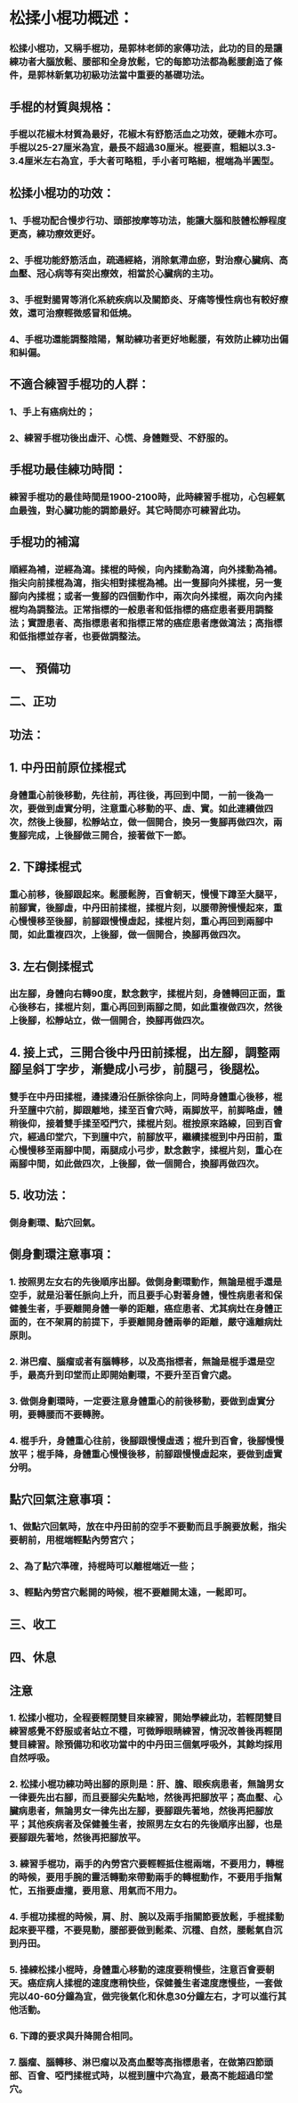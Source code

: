 # 松揉小棍功概述：
### 松揉小棍功，又稱手棍功，是郭林老師的家傳功法，此功的目的是讓練功者大腦放鬆、腰部和全身放鬆，它的每節功法都為鬆腰創造了條件，是郭林新氣功初級功法當中重要的基礎功法。

## 手棍的材質與規格：
### 手棍以花椒木材質為最好，花椒木有舒筋活血之功效，硬雜木亦可。手棍以25-27厘米為宜，最長不超過30厘米。棍要直，粗細以3.3-3.4厘米左右為宜，手大者可略粗，手小者可略細，棍端為半圓型。

## 松揉小棍功的功效：
### 1、手棍功配合慢步行功、頭部按摩等功法，能讓大腦和肢體松靜程度更高，練功療效更好。
### 2、手棍功能舒筋活血，疏通經絡，消除氣滯血瘀，對治療心臟病、高血壓、冠心病等有突出療效，相當於心臟病的主功。
### 3、手棍對腸胃等消化系統疾病以及關節炎、牙痛等慢性病也有較好療效，還可治療輕微感冒和低燒。
### 4、手棍功還能調整陰陽，幫助練功者更好地鬆腰，有效防止練功出偏和糾偏。

## 不適合練習手棍功的人群：
### 1、手上有癌病灶的；
### 2、練習手棍功後出虛汗、心慌、身體難受、不舒服的。

## 手棍功最佳練功時間：
### 練習手棍功的最佳時間是1900-2100時，此時練習手棍功，心包經氣血最強，對心臟功能的調節最好。其它時間亦可練習此功。

## 手棍功的補瀉
### 順經為補，逆經為瀉。揉棍的時候，向內揉動為瀉，向外揉動為補。指尖向前揉棍為瀉，指尖相對揉棍為補。出一隻腳向外揉棍，另一隻腳向內揉棍；或者一隻腳的四個動作中，兩次向外揉棍，兩次向內揉棍均為調整法。正常指標的一般患者和低指標的癌症患者要用調整法；實證患者、高指標患者和指標正常的癌症患者應做瀉法；高指標和低指標並存者，也要做調整法。

## 一、 預備功
## 二、正功
## 功法：
## 1. 中丹田前原位揉棍式
### 身體重心前後移動，先往前，再往後，再回到中間，一前一後為一次，要做到虛實分明，注意重心移動的平、虛、實。如此連續做四次，然後上後腳，松靜站立，做一個開合，換另一隻腳再做四次，兩隻腳完成，上後腳做三開合，接著做下一節。

## 2. 下蹲揉棍式
### 重心前移，後腳跟起來。鬆腰鬆胯，百會朝天，慢慢下蹲至大腿平，前腳實，後腳虛，中丹田前揉棍，揉棍片刻，以腰帶胯慢慢起來，重心慢慢移至後腳，前腳跟慢慢虛起，揉棍片刻，重心再回到兩腳中間，如此重複四次，上後腳，做一個開合，換腳再做四次。

## 3. 左右側揉棍式
### 出左腳，身體向右轉90度，默念數字，揉棍片刻，身體轉回正面，重心後移右，揉棍片刻，重心再回到兩腳之間，如此重複做四次，然後上後腳，松靜站立，做一個開合，換腳再做四次。

## 4. 接上式，三開合後中丹田前揉棍，出左腳，調整兩腳呈斜丁字步，漸變成小弓步，前腿弓，後腿松。
### 雙手在中丹田揉棍，邊揉邊沿任脈徐徐向上，同時身體重心後移，棍升至膻中穴前，脚跟離地，揉至百會穴時，兩脚放平，前脚略虛，體稍後仰，接着雙手揉至啞門穴，揉棍片刻。棍按原來路線，回到百會穴，經過印堂穴，下到膻中穴，前腳放平，繼續揉棍到中丹田前，重心慢慢移至兩腳中間，兩腿成小弓步，默念數字，揉棍片刻，重心在兩腳中間，如此做四次，上後腳，做一個開合，換腳再做四次。

## 5. 收功法：
### 側身劃環、點穴回氣。

## 側身劃環注意事項：
### 1. 按照男左女右的先後順序出腳。做側身劃環動作，無論是棍手還是空手，就是沿著任脈向上升，而且要手心對著身體，慢性病患者和保健養生者，手要離開身體一拳的距離，癌症患者、尤其病灶在身體正面的，在不架肩的前提下，手要離開身體兩拳的距離，嚴守遠離病灶原則。
### 2. 淋巴瘤、腦瘤或者有腦轉移，以及高指標者，無論是棍手還是空手，最高升到印堂而止即開始劃環，不要升至百會穴處。
### 3. 做側身劃環時，一定要注意身體重心的前後移動，要做到虛實分明，要轉腰而不要轉胯。
### 4. 棍手升，身體重心往前，後腳跟慢慢虛透；棍升到百會，後腳慢慢放平；棍手降，身體重心慢慢後移，前腳跟慢慢虛起來，要做到虛實分明。

## 點穴回氣注意事項：
### 1、做點穴回氣時，放在中丹田前的空手不要動而且手腕要放鬆，指尖要朝前，用棍端輕點內勞宮穴；
### 2、為了點穴準確，持棍時可以離棍端近一些；
### 3、輕點內勞宮穴鬆開的時候，棍不要離開太遠，一鬆即可。

## 三、收工
## 四、休息

## 注意
### 1. 松揉小棍功，全程要輕閉雙目來練習，開始學練此功，若輕閉雙目練習感覺不舒服或者站立不穩，可微睜眼睛練習，情況改善後再輕閉雙目練習。除預備功和收功當中的中丹田三個氣呼吸外，其餘均採用自然呼吸。
### 2. 松揉小棍功練功時出腳的原則是：肝、膽、眼疾病患者，無論男女一律要先出右腳，而且要腳尖先點地，然後再把腳放平；高血壓、心臟病患者，無論男女一律先出左腳，要腳跟先著地，然後再把腳放平；其他疾病者及保健養生者，按照男左女右的先後順序出腳，也是要腳跟先著地，然後再把腳放平。
### 3. 練習手棍功，兩手的內勞宮穴要輕輕抵住棍兩端，不要用力，轉棍的時候，要用手腕的靈活轉動來帶動兩手的轉棍動作，不要用手指幫忙，五指要虛攏，要用意、用氣而不用力。
### 4. 手棍功揉棍的時候，肩、肘、腕以及兩手指關節要放鬆，手棍揉動起來要平穩，不要晃動，腰部要做到鬆柔、沉穩、自然，腰鬆氣自沉到丹田。
### 5. 操練松揉小棍時，身體重心移動的速度要稍慢些，注意百會要朝天。癌症病人揉棍的速度應稍快些，保健養生者速度應慢些，一套做完以40-60分鐘為宜，做完後氣化和休息30分鐘左右，才可以進行其他活動。
### 6. 下蹲的要求與升降開合相同。
### 7. 腦瘤、腦轉移、淋巴瘤以及高血壓等高指標患者，在做第四節頭部、百會、啞門揉棍式時，以棍到膻中穴為宜，最高不能超過印堂穴。

